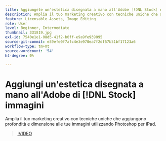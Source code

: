 ```yaml
---
title: Aggiungete un'estetica disegnata a mano all'Adobe [!DNL Stock] delle immagini
description: Amplia il tuo marketing creativo con tecniche uniche che aggiungono profondità e dimensione alle tue immagini utilizzando Photoshop per iPad
feature: Licensable Assets, Image Editing
role: User
level: Beginner, Intermediate
thumbnail: 331819.jpg
exl-id: 7540e1e1-08d5-41f2-b0ff-e9a9fe939095
source-git-commit: e39efe0f7afc4e3e970ea7f2df57b51bf17123a6
workflow-type: tm+mt
source-wordcount: '54'
ht-degree: 0%

---
```


# Aggiungi un&#39;estetica disegnata a mano all&#39;Adobe di [!DNL Stock] immagini

Amplia il tuo marketing creativo con tecniche uniche che aggiungono profondità e dimensione alle tue immagini utilizzando Photoshop per iPad.

>[!VIDEO](https://video.tv.adobe.com/v/331819?hidetitle=true)
